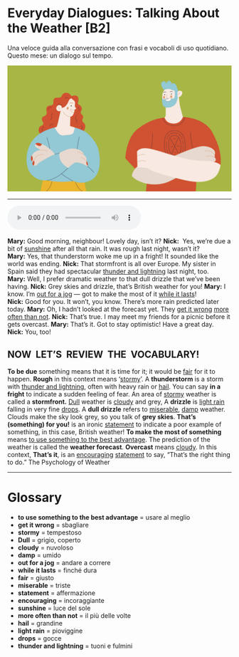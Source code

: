 # Everyday Dialogues: Talking About the Weather   [B2]

Una veloce guida alla conversazione con frasi e vocaboli di uso quotidiano. Questo mese: un dialogo sul tempo.

![](Everyday%20Dialogues%20Talking%20About%20the%20Weather.jpg)

--------------

<div>
<audio controls autoplay>
    <source src="https://raw.githubusercontent.com/dartie/knowledge-base/main/English/SpeakUp/2023-02/Everyday%20Dialogues%20Talking%20About%20the%20Weather.mp3" type="audio/mpeg">
</audio>
</div>


**Mary:** Good morning, neighbour! Lovely day, isn’t it?
**Nick:**  Yes, we’re due a bit of [sunshine](## "luce del sole") after all that rain. It was rough last night, wasn’t it?
**Mary:** Yes, that thunderstorm woke me up in a fright! It sounded like the world was ending.
**Nick:** That stormfront is all over Europe. My sister in Spain said they had spectacular [thunder and lightning](## "tuoni e fulmini") last night, too.
**Mary:** Well, I prefer dramatic weather to that dull drizzle that we’ve been having.
**Nick:** Grey skies and drizzle, that’s British weather for you!
**Mary:** I know. I’m [out for a jog](## "andare a correre") — got to make the most of it [while it lasts](## "finché dura")!
**Nick:** Good for you. It won’t, you know. There’s more rain predicted later today.
**Mary:** Oh, I hadn’t looked at the forecast yet. They [get it wrong](## "sbagliare") [more often than not](## "il più delle volte").
**Nick:** That’s true. I may meet my friends for a picnic before it gets overcast.
**Mary:** That’s it. Got to stay optimistic! Have a great day.
**Nick:** You, too!

## NOW  LET’S  REVIEW  THE  VOCABULARY!
**To be due** something means that it is time for it; it would be [fair](## "giusto") for it to happen.
**Rough** in this context means ‘[stormy](## "tempestoso")’.
A **thunderstorm** is a storm with [thunder and lightning](## "tuoni e fulmini"), often with heavy rain or [hail](## "grandine").
You can say **in a fright** to indicate a sudden feeling of fear.
An area of [stormy](## "tempestoso") weather is called a **stormfront.**
[Dull](## "grigio, coperto") weather is [cloudy](## "nuvoloso") and grey, A **drizzle** is [light rain](## "pioviggine") falling in very fine [drops](## "gocce"). A **dull drizzle** refers to [miserable](## "triste"), [damp](## "umido") weather.
Clouds make the sky look grey, so you talk of **grey skies**.
**That’s (something) for you!** is an ironic [statement](## "affermazione") to indicate a poor example of something, in this case, British weather!
**To make the most of something** means [to use something to the best advantage](## "usare al meglio").
The prediction of the weather is called the **weather forecast**.
**Overcast** means [cloudy](## "nuvoloso").
In this context, **That’s it**, is an [encouraging](## "incoraggiante") [statement](## "affermazione") to say, “That’s the right thing to do.”
The Psychology of Weather

--------------

<div style = "display:block; clear:both; page-break-after:always;"></div>

# Glossary
* **to use something to the best advantage** = usare al meglio
* **get it wrong** = sbagliare
* **stormy** = tempestoso
* **Dull** = grigio, coperto
* **cloudy** = nuvoloso
* **damp** = umido
* **out for a jog** = andare a correre
* **while it lasts** = finché dura
* **fair** = giusto
* **miserable** = triste
* **statement** = affermazione
* **encouraging** = incoraggiante
* **sunshine** = luce del sole
* **more often than not** = il più delle volte
* **hail** = grandine
* **light rain** = pioviggine
* **drops** = gocce
* **thunder and lightning** = tuoni e fulmini
